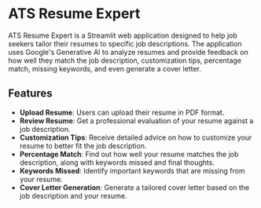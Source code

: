 

# ATS Resume Expert

ATS Resume Expert is a Streamlit web application designed to help job seekers tailor their resumes to specific job descriptions. The application uses Google's Generative AI to analyze resumes and provide feedback on how well they match the job description, customization tips, percentage match, missing keywords, and even generate a cover letter.

## Features

- **Upload Resume**: Users can upload their resume in PDF format.
- **Review Resume**: Get a professional evaluation of your resume against a job description.
- **Customization Tips**: Receive detailed advice on how to customize your resume to better fit the job description.
- **Percentage Match**: Find out how well your resume matches the job description, along with keywords missed and final thoughts.
- **Keywords Missed**: Identify important keywords that are missing from your resume.
- **Cover Letter Generation**: Generate a tailored cover letter based on the job description and your resume.


